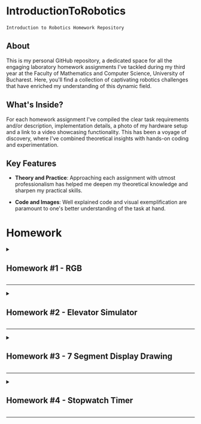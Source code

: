 # IntroductionToRobotics
    Introduction to Robotics Homework Repository

## About
This is my personal GitHub repository, a dedicated space for all the engaging laboratory homework assignments I've tackled during my third year at the Faculty of Mathematics and Computer Science, University of Bucharest. Here, you'll find a collection of captivating robotics challenges that have enriched my understanding of this dynamic field.

## What's Inside?
For each homework assignment I've compiled the clear task requirements and/or description, implementation details, a photo of my hardware setup and a link to a video showcasing functionality. This has been a voyage of discovery, where I've combined theoretical insights with hands-on coding and experimentation. 

## Key Features

- **Theory and Practice**: Approaching each assignment with utmost professionalism has helped me deepen my theoretical knowledge and sharpen my practical skills.

- **Code and Images**: Well explained code and visual exemplification are paramount to one's better understanding of the task at hand.

# Homework

<details>
<summary>

## Homework #1 - RGB

</summary><br>
This assignment focuses on controlling each channel (Red, Green, and Blue) of  an  RGB  LED  using  individual  potentiometers.

[Assignment folder](https://github.com/MariusAlexandru358/IntroductionToRobotics/tree/main/LedRGB)

### Components:
- Arduino UNO
- Breadbord
- RGB LED (1)
- Potentiometers (3)
- 330&#x2126; Resistors (3)
- Wires as needed

### Technical Task
Use a separate potentiometer for controlling each color of the RGB LED: Red, Green and Blue. The control must leverage digital electronics.

### Breakdown
This is a straightforward task. All we have to do is read the values from the potentiometers (these are analog values), map them to the 0-255 interval, and write the resulting value to the LED pin. Of course, each potentiometer corresponds to one color of the RGB LED.

### Electrical Schematic
![Electrical Circuit Scheme](https://github.com/MariusAlexandru358/IntroductionToRobotics/blob/main/LedRGB/electrical.png)

### Hardware Setup
![Setup Image](https://github.com/MariusAlexandru358/IntroductionToRobotics/blob/main/LedRGB/LedRGBsetup.jpg)

### Video showcasing functionality
<a href="https://youtu.be/jgkgB0jxtuw" target="_blank">youtube link here</a>

</details>

---

<details>
<summary>

## Homework #2 - Elevator Simulator

</summary><br>
This assignment involves simulating a 3-floor elevator control system using LEDs, buttons, and a buzzer with Arduino.

[Assignment folder](https://github.com/MariusAlexandru358/IntroductionToRobotics/tree/main/ElevatorSim)

### Components:
- Arduino UNO
- Breadbord
- Pushbuttons (At least 3 for floor calls)
- LEDs (At least 4: 3 for the floors and 1 for the elevator's operational state)
- 330&#x2126; or 220&#x2126; Resistors (4)
- Buzzer (1)
- 100&#x2126; Resistor (1)
- Wires as needed

### Technical Task
Design a control system that simulates a 3-floor elevator using the Arduino platform. Specific requirements:
- **LED Indicators:** Each of the 3 LEDs should represent one of the 3 floors. The LED corresponding to the current floor should light up.  Additionally, another LED should represent the elevator’s operational state. It should blink when the elevator is moving and remain static when stationary.
- **Buttons:** Implement 3 buttons that represent the call buttons from the 3 floors.  When pressed, the elevator should simulate movement towards the floor after a short interval (2-3 seconds).
- **Buzzer:** The buzzer should sound briefly when the elevator arrives at the desire floor (something resembling a ”cling”), when the elevator doors are closing and during movement.
- **State Change & Timers:** If the elevator is already at the desired floor, pressing the button for that floor should have no effect. Otherwise, after a button press, the elevator should ”wait for the doors to close” and then ”move” to the corresponding floor. If the elevator is in movement it should either do nothing or it should stack its decision (get to the first programmed floor, open the doors, wait, close them and then go to the next desired floor).
- **Debounce:** Implement debounce for the buttons to avoid unintentional repeated button presses.

### Breakdown
One way to implement this is by using the function millis() to get the timestamp of when a button push is confirmed by the debounce logic and then with the help of the same function we can calculate how much time has passed since that event. Let's say it takes 3 seconds for the elevator to move up a floor, then after 3000 milliseconds we simulate moving up to that floor by turning on the corresponding LED. We can apply the same logic for all the actions we must implement. 

### Electrical Schematic
![Electrical Circuit Scheme](https://github.com/MariusAlexandru358/IntroductionToRobotics/blob/main/ElevatorSim/ElevatorSimElectrical.png)

### Hardware Setup
![Setup Image](https://github.com/MariusAlexandru358/IntroductionToRobotics/blob/main/ElevatorSim/ElevatorSimSetup.jpg)

### Video showcasing functionality
<a href="https://youtu.be/h7vUpx4tfUE" target="_blank">youtube link here</a>

</details>

---

<details>
<summary>

## Homework #3 - 7 Segment Display Drawing

</summary><br>
This assignment involves using the joystick in order to control the position of the segment and ”draw” on the display. The movement between segments should be natural, meaning they should jump from the current position only to neighbors, but without passing through ”walls”.

[Assignment folder](https://github.com/MariusAlexandru358/IntroductionToRobotics/tree/main/Drawing_7SegmentDisplay)

### Components:
- Arduino UNO
- Breadbord
- 7-Segment-Display (1)
- Joystick (1)
- 330&#x2126; or 220&#x2126; Resistors (8)
- Wires as needed

### Technical Task
The initial position should be on the DP. The current position always blinks (irrespective of the fact that the segment is on or off). Use the joystick to move from one position to neighbors (see table for corresponding movement). Short pressing the button toggles the segment state from ON to OFF or from OFF to ON. Long pressing the button resets the entire display by turning all the segments OFF and moving the current position to the decimal point.

| Current segment | UP | DOWN | LEFT | RIGHT |
| --------------- | -- | ---- | ---- | ----- |
| **a**           |N/A |  g   |  f   |   b   |
| **b**           | a  |  g   |  f   |  N/A  | 
| **c**           | g  |  d   |  e   |  dp   |
| **d**           | g  | N/A  |  e   |   c   | 
| **e**           | g  |  d   | N/A  |   c   |
| **f**           | a  |  g   | N/A  |   b   | 
| **g**           | a  |  d   | N/A  |  N/A  |
| **dp**          |N/A |  N/A |  c   |  N/A  | 

### Breakdown
This assignment can be broken down into multiple simpler tasks. 
- **Input detection:** The push-button needs debouncing and to be able to also detect long pushes. For the movements on the joystick we will set thresholds it needs to pass in order to be registered.
- **Calculating the next position and moving to it**
- **Updating the blinking** of the selected LED
- **Toggling the state** of a LED or **reseting** the display and position


### Electrical Schematic
![Electrical Circuit Scheme](https://github.com/MariusAlexandru358/IntroductionToRobotics/blob/main/Drawing_7SegmentDisplay/Drawing_7SegmentDisplay_Electrical.png)

### Hardware Setup
![Setup Image](https://github.com/MariusAlexandru358/IntroductionToRobotics/blob/main/Drawing_7SegmentDisplay/Drawing_7SegmentDisplay_Setup.jpg)

### Video showcasing functionality
<a href="https://youtu.be/JfM9QyAPTl4" target="_blank">youtube link here</a>

</details>

---

<details>
<summary>

## Homework #4 - Stopwatch Timer

</summary><br>
Using the 4 digit 7 segment display and 3 buttons, implement a stopwatch timer that counts in 10ths of a second and has a save lap functionality (similar to most basic stopwatch functions on most phones).

[Assignment folder](https://github.com/MariusAlexandru358/IntroductionToRobotics/tree/main/StopwatchTimer)

### Components:
- Arduino UNO
- Breadbord
- SN74HC595N Shift Register (1)
- 4-Digit 7-Segment-Display (1)
- 330&#x2126; or 220&#x2126; Resistors (8)
- Pushbuttons (3)
- Wires as needed

### Technical Task
The starting value of the 4 digit 7-segment display should be "000.0". The buttons should have the following functionalities:
- Button 1: Start / Pause
- Button 2: Reset (if paused). Reset saved laps (if in lap viewing mode)
- Button 3: Save lap (if counting). Cycle through last saved laps (up to 4 laps)

Workflow:
1. Display shows "000.0" When pressing the **Start** button, the timer should start.
2. During the counting, each time you press the lap button, that value should be saved, up to 4 laps; pressing the 5th time should override the first saved one. Pressing the Reset button while counting should do nothing. Pressing the Pause button should stop the timer.
3. In **Pause** Mode, the Lap button shouldnt work anymore. Pressing the Reset button should reset the timer to "000.0".
4. After a reset, the Lap button should cycle through the saved lap times. Pressing it continuosly should cycle through the memory continously. Pressing the reset button while in this state should reset everything and set the timer back to "000.0".

### Breakdown
- In order to display the current time, we will cycle through the display digits and write the values for each digit to the shift register in serial mode, which will then send it to the 7-segment display. Because we can turn the LEDs on and off faster than your eyes can "see", we will creat the ilusion of a 4 digit number. Multiplexing logic is used to select which digit of the display we are writing on.
- The logic behind the buttons is relatively simple, it can be done with a few flags. Each button needs debouncing of course.
- In order to implement an extra functionality, I've decided to use a vector for the memory. The first position will always be a starting position ("000.0") from which we can start counting again, while the following positions are the memory spaces for the saved lap times. This way, we can start a timer, count one or more laps, see the data, and count again without losing the previous laps. For a practical use, we can increase the memory size (the vector size). Of course, the Reset button when pressed while in the lap viewing mode still works as intended.

### Electrical schematic
![Electrical Circuit Scheme](https://github.com/MariusAlexandru358/IntroductionToRobotics/blob/main/StopwatchTimer/StopwatchTimer.png)

### Hardware Setup
![Setup Image](https://github.com/MariusAlexandru358/IntroductionToRobotics/blob/main/StopwatchTimer/StopwatchTimer.jpg)

### Video showcasing functionality
<a href="https://youtu.be/cyFr2RE60oo" target="_blank">youtube link here</a>

</details>

---







